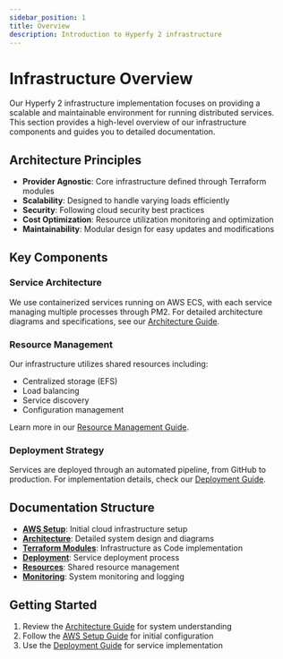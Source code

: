 ```yaml
---
sidebar_position: 1
title: Overview
description: Introduction to Hyperfy 2 infrastructure
---
```


# Infrastructure Overview

Our Hyperfy 2 infrastructure implementation focuses on providing a scalable and maintainable environment for running distributed services. This section provides a high-level overview of our infrastructure components and guides you to detailed documentation.

## Architecture Principles

- **Provider Agnostic**: Core infrastructure defined through Terraform modules
- **Scalability**: Designed to handle varying loads efficiently
- **Security**: Following cloud security best practices
- **Cost Optimization**: Resource utilization monitoring and optimization
- **Maintainability**: Modular design for easy updates and modifications

## Key Components

### Service Architecture
We use containerized services running on AWS ECS, with each service managing multiple processes through PM2. For detailed architecture diagrams and specifications, see our [Architecture Guide](/docs/hyperfy-2/infrastructure/architecture).

### Resource Management
Our infrastructure utilizes shared resources including:
- Centralized storage (EFS)
- Load balancing
- Service discovery
- Configuration management

Learn more in our [Resource Management Guide](/docs/hyperfy-2/infrastructure/resources).

### Deployment Strategy
Services are deployed through an automated pipeline, from GitHub to production. For implementation details, check our [Deployment Guide](/docs/hyperfy-2/infrastructure/deployment).

## Documentation Structure

- **[AWS Setup](/docs/hyperfy-2/infrastructure/aws-setup)**: Initial cloud infrastructure setup
- **[Architecture](/docs/hyperfy-2/infrastructure/architecture)**: Detailed system design and diagrams
- **[Terraform Modules](/docs/hyperfy-2/infrastructure/terraform-modules)**: Infrastructure as Code implementation
- **[Deployment](/docs/hyperfy-2/infrastructure/deployment)**: Service deployment process
- **[Resources](/docs/hyperfy-2/infrastructure/resources)**: Shared resource management
- **[Monitoring](/docs/hyperfy-2/infrastructure/monitoring)**: System monitoring and logging

## Getting Started

1. Review the [Architecture Guide](/docs/hyperfy-2/infrastructure/architecture) for system understanding
2. Follow the [AWS Setup Guide](/docs/hyperfy-2/infrastructure/aws-setup) for initial configuration
3. Use the [Deployment Guide](/docs/hyperfy-2/infrastructure/deployment) for service implementation
